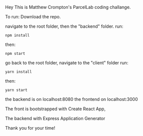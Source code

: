 Hey This is Matthew Crompton's ParcelLab coding challange.

To run:
Download the repo.

navigate to the root folder, then the "backend" folder.
run:

```
npm install

```

then:

```
npm start
```

go back to the root folder, navigate to the "client" folder
run:

```
yarn install
```

then:

```
yarn start
```

the backend is on localhost:8080
the frontend on localhost:3000

The front is bootstrapped with Create React App,

The backend with Express Application Generator

Thank you for your time!
